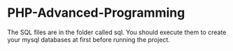 #  PHP-Advanced-Programming

The SQL files are in the folder called sql.
You should execute them to create your mysql databases at first before running the project.
